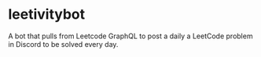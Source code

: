 # leetivitybot
A bot that pulls from Leetcode GraphQL to post a daily a LeetCode problem in Discord to be solved every day.
